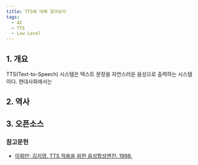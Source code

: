 ```yaml
---
title: TTS에 대해 알아보자
tags:
  - AI
  - TTS
  - Low Level
---
```


## 1. 개요

TTS(Text-to-Speech) 시스템은 텍스트 문장을 자연스러운 음성으로 출력하는 시스템이다. 현대사회에서는 

## 2. 역사



## 3. 오픈소스



### 참고문헌

* [이회만; 김지영. TTS 적용을 위한 음성합성엔진. 1998.](https://scienceon.kisti.re.kr/srch/selectPORSrchArticle.do?cn=JAKO199811920612199)